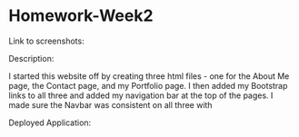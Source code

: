 # Homework-Week2
Link to screenshots:



Description:

I started this website off by creating three html files - one for the About Me page, the Contact page, and my Portfolio page. I then added my Bootstrap links to all three and added my navigation bar at the top of the pages. I made sure the Navbar was consistent on all three with 



Deployed Application:

